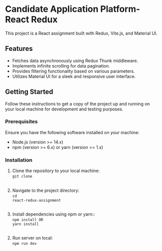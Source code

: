 # Candidate Application Platform-React Redux

This project is a React assignment built with Redux, Vite.js, and Material UI.

## Features

- Fetches data asynchronously using Redux Thunk middleware.
- Implements infinite scrolling for data pagination.
- Provides filtering functionality based on various parameters.
- Utilizes Material UI for a sleek and responsive user interface.

## Getting Started

Follow these instructions to get a copy of the project up and running on your local machine for development and testing purposes.

### Prerequisites

Ensure you have the following software installed on your machine:

- Node.js (version >= 14.x)
- npm (version >= 6.x) or yarn (version >= 1.x)

### Installation

1. Clone the repository to your local machine:<br/>
   <code>git clone <repository-url></code>

##
2. Navigate to the project directory:<br/>
   <code>cd react-redux-assignment</code>

##
3. Install dependencies using npm or yarn::<br/>
   <code>npm install OR yarn install</code>

##
2. Run server on local:<br/>
   <code>npm run dev</code>
